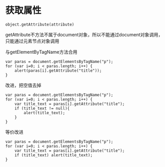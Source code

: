 # 获取属性

```$xslt
object.getAttribute(attribute)
```
getAttribute不方法不属于document对象，所以不能通过document对象调用，只能通过元素节点对象调用

与getElementByTagName方法合用
```$xslt
var paras = document.getElementsByTagName("p");
for (var i=0; i < paras.length; i++) {
    alert(paras[i].getAttribute("title"));
}
```
改进，把空值去掉
```$xslt
var paras = document.getElementsByTagName("p");
for (var i=0; i < paras.length; i++) {
    var title_text = paras[i].getAttribute("title");
    if (title_text != null){
        alert(title_text);
    }
}
```
等价改进
```$xslt
var paras = document.getElementsByTagName("p");
for (var i=0; i < paras.length; i++) {
    var title_text = paras[i].getAttribute("title");
    if (title_text) alert(title_text);
}
```
